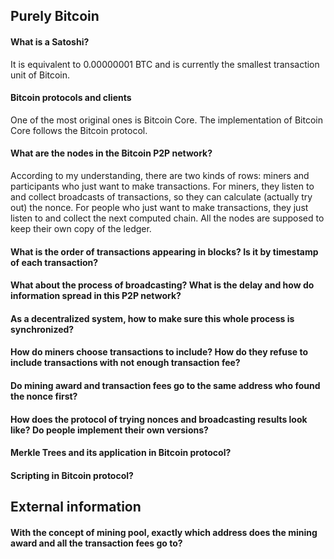 ## Purely Bitcoin
#### What is a Satoshi?
It is equivalent to 0.00000001 BTC and is currently the smallest transaction unit of Bitcoin.

#### Bitcoin protocols and clients
One of the most original ones is Bitcoin Core. The implementation of Bitcoin Core follows the Bitcoin protocol.

#### What are the nodes in the Bitcoin P2P network?
According to my understanding, there are two kinds of rows: miners and participants who just want to make transactions. For miners, they listen to and collect broadcasts of transactions, so they can calculate (actually try out) the nonce. For people who just want to make transactions, they just listen to and collect the next computed chain. All the nodes are supposed to keep their own copy of the ledger.

#### What is the order of transactions appearing in blocks? Is it by timestamp of each transaction?

#### What about the process of broadcasting? What is the delay and how do information spread in this P2P network?

#### As a decentralized system, how to make sure this whole process is synchronized?

#### How do miners choose transactions to include? How do they refuse to include transactions with not enough transaction fee?

#### Do mining award and transaction fees go to the same address who found the nonce first?

#### How does the protocol of trying nonces and broadcasting results look like? Do people implement their own versions?

#### Merkle Trees and its application in Bitcoin protocol?

#### Scripting in Bitcoin protocol?


## External information
#### With the concept of mining pool, exactly which address does the mining award and all the transaction fees go to?
